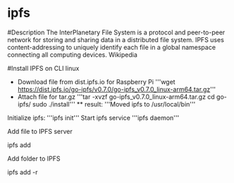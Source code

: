 # ipfs

#Description
The InterPlanetary File System is a protocol and peer-to-peer network for storing and sharing data in a distributed file system. IPFS uses content-addressing to uniquely identify each file in a global namespace connecting all computing devices. Wikipedia

#Install IPFS on CLI linux
* Download file from dist.ipfs.io for Raspberry Pi
'''wget https://dist.ipfs.io/go-ipfs/v0.7.0/go-ipfs_v0.7.0_linux-arm64.tar.gz'''
* Attach file for tar.gz
'''tar -xvzf go-ipfs_v0.7.0_linux-arm64.tar.gz
cd go-ipfs/
sudo ./install'''
** result: '''Moved ipfs to /usr/local/bin'''

Initialize ipfs:
'''ipfs init'''
Start ipfs service
'''ipfs daemon'''

Add file to IPFS server

ipfs add <directory of file>

Add folder to IPFS

ipfs add -r <directory of folder>